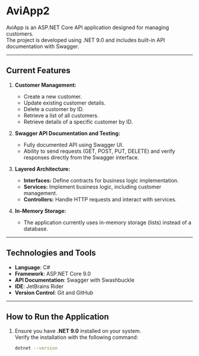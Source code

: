 # AviApp2

AviApp is an ASP.NET Core API application designed for managing customers.  
The project is developed using .NET 9.0 and includes built-in API documentation with Swagger.

---

## **Current Features**

1. **Customer Management:**
   - Create a new customer.
   - Update existing customer details.
   - Delete a customer by ID.
   - Retrieve a list of all customers.
   - Retrieve details of a specific customer by ID.

2. **Swagger API Documentation and Testing:**
   - Fully documented API using Swagger UI.
   - Ability to send requests (GET, POST, PUT, DELETE) and verify responses directly from the Swagger interface.

3. **Layered Architecture:**
   - **Interfaces:** Define contracts for business logic implementation.
   - **Services:** Implement business logic, including customer management.
   - **Controllers:** Handle HTTP requests and interact with services.

4. **In-Memory Storage:**
   - The application currently uses in-memory storage (lists) instead of a database.

---

## **Technologies and Tools**

- **Language**: C#
- **Framework**: ASP.NET Core 9.0
- **API Documentation**: Swagger with Swashbuckle
- **IDE**: JetBrains Rider
- **Version Control**: Git and GitHub

---

## **How to Run the Application**

1. Ensure you have **.NET 9.0** installed on your system.  
   Verify the installation with the following command:
   ```bash
   dotnet --version
